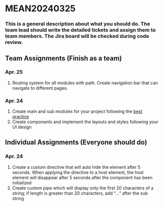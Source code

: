 # MEAN20240325

### This is a general description about what you should do. The team lead should write the detailed tickets and assign them to team members. The Jira board will be checked during code review.
## Team Assignments (Finish as a team)
### Apr. 25
1. Routing system for all modules with path. Create navigation bar that can navigate to different pages.
### Apr. 24
1. Create main and sub modules for your project following the [best practice](https://medium.com/@shijin_nath/angular-right-file-structure-and-best-practices-that-help-to-scale-2020-52ce8d967df5)
2. Create components and implement the layouts and styles following your UI design 


## Individual Assignments (Everyone should do)
### Apr. 24
1. Create a custom directive that will auto hide the element after 5 seconds. When applying the directive to a host element, the host element will disappear after 5 seconds after the component has been initialized
2. Create custom pipe which will display only the first 20 characters of a string; if length is greater than 20 characters, add “…“ after the sub string

